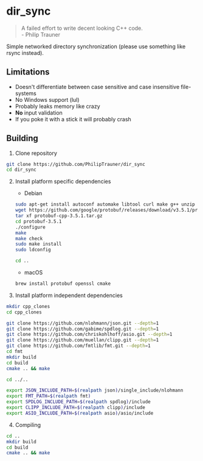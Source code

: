 # dir_sync

> A failed effort to write decent looking C++ code.  
> \- Philip Trauner

Simple networked directory synchronization (please use something like rsync instead).

## Limitations
* Doesn't differentiate between case sensitive and case insensitive file-systems
* No Windows support (lul)
* Probably leaks memory like crazy
* **No** input validation
* If you poke it with a stick it will probably crash

## Building
1. Clone repository  
```bash
git clone https://github.com/PhilipTrauner/dir_sync
cd dir_sync
```

2. Install platform specific dependencies  
	* Debian  
		
	```bash
	sudo apt-get install autoconf automake libtool curl make g++ unzip libssl-dev
	wget https://github.com/google/protobuf/releases/download/v3.5.1/protobuf-cpp-3.5.1.tar.gz
	tar xf protobuf-cpp-3.5.1.tar.gz
	cd protobuf-3.5.1
	./configure
	make
	make check
	sudo make install
	sudo ldconfig

	cd ..
	```

	* macOS  
	```bash
	brew install protobuf openssl cmake
	```

3. Install platform independent dependencies  
```bash
mkdir cpp_clones
cd cpp_clones

git clone https://github.com/nlohmann/json.git --depth=1
git clone https://github.com/gabime/spdlog.git --depth=1
git clone https://github.com/chriskohlhoff/asio.git --depth=1
git clone https://github.com/muellan/clipp.git --depth=1
git clone https://github.com/fmtlib/fmt.git --depth=1
cd fmt
mkdir build
cd build
cmake .. && make

cd ../..

export JSON_INCLUDE_PATH=$(realpath json)/single_include/nlohmann
export FMT_PATH=$(realpath fmt)
export SPDLOG_INCLUDE_PATH=$(realpath spdlog)/include
export CLIPP_INCLUDE_PATH=$(realpath clipp)/include
export ASIO_INCLUDE_PATH=$(realpath asio)/asio/include
```

4. Compiling  
```bash
cd ..
mkdir build
cd build
cmake .. && make
```